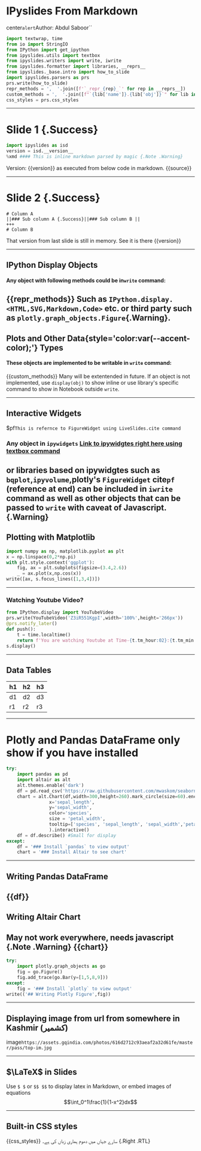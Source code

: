 # IPyslides From Markdown
center`alert`Author: Abdul Saboor``

```python run
import textwrap, time
from io import StringIO
from IPython import get_ipython
from ipyslides.utils import textbox
from ipyslides.writers import write, iwrite
from ipyslides.formatter import libraries, __reprs__
from ipyslides._base.intro import how_to_slide
import ipyslides.parsers as prs
prs.write(how_to_slide)
repr_methods = ',  '.join([f'`_repr_{rep}_`' for rep in __reprs__])
custom_methods = ',  '.join([f"`{lib['name']}.{lib['obj']}`" for lib in libraries])
css_styles = prs.css_styles
```   
---
# Slide 1 {.Success}
```python run source
import ipyslides as isd
version = isd.__version__
%xmd #### This is inline markdown parsed by magic {.Note .Warning}
```
Version: {{version}} as executed from below code in markdown. 
{{source}}
    
---    
# Slide 2 {.Success}
```multicol
# Column A
||### Sub column A {.Success}||### Sub column B ||
+++
# Column B
```
That version from last slide is still in memory. See it is there {{version}}


---
## IPython Display Objects
#### Any object with following methods could be in`write` command:
{{repr_methods}}
Such as `IPython.display.<HTML,SVG,Markdown,Code>` etc. or third party such as `plotly.graph_objects.Figure`{.Warning}.            
---
## Plots and Other **Data**{style='color:var(--accent-color);'} Types
#### These objects are implemented to be writable in `write` command:
{{custom_methods}}
Many will be extentended in future. If an object is not implemented, use `display(obj)` to show inline or use library's specific
command to show in Notebook outside `write`.

---
## Interactive Widgets
$pf`This is refernce to FigureWidget using LiveSlides.cite command`
### Any object in `ipywidgets` <a href="https://ipywidgets.readthedocs.io/en/latest/">Link to ipywidgtes right here using textbox command</a> 
or libraries based on ipywidgtes such as `bqplot`,`ipyvolume`,plotly's `FigureWidget` cite`pf` (reference at end)
can be included in `iwrite` command as well as other objects that can be passed to `write` with caveat of Javascript.
{.Warning}
---        
## Plotting with Matplotlib
```python run s .friendly
import numpy as np, matplotlib.pyplot as plt
x = np.linspace(0,2*np.pi)
with plt.style.context('ggplot'):
    fig, ax = plt.subplots(figsize=(3.4,2.6))
    _ = ax.plot(x,np.cos(x))
write([ax, s.focus_lines([1,3,4])])
```      
---
### Watching Youtube Video?
```python run s
from IPython.display import YouTubeVideo
prs.write(YouTubeVideo('Z3iR551KgpI',width='100%',height='266px'))
@prs.notify_later()
def push():
    t = time.localtime()
    return f'You are watching Youtube at Time-{t.tm_hour:02}:{t.tm_min:02}'
s.display()
```
---  
## Data Tables
|h1|h2|h3|
|---|---|---|
|d1|d2|d3|
|r1|r2|r3|

---
# Plotly and Pandas DataFrame only show if you have installed
```python run
try:
    import pandas as pd 
    import altair as alt
    alt.themes.enable('dark')
    df = pd.read_csv('https://raw.githubusercontent.com/mwaskom/seaborn-data/master/iris.csv')
    chart = alt.Chart(df,width=300,height=260).mark_circle(size=60).encode(
                x='sepal_length',
                y='sepal_width',
                color='species',
                size = 'petal_width',
                tooltip=['species', 'sepal_length', 'sepal_width','petal_width','petal_length']
                ).interactive()
    df = df.describe() #Small for display
except:
    df = '### Install `pandas` to view output'
    chart = '### Install Altair to see chart'
```
---
## Writing Pandas DataFrame
{{df}}
---
## Writing Altair Chart
May not work everywhere, needs javascript
{.Note .Warning}
{{chart}}
---
```python run
try:
    import plotly.graph_objects as go
    fig = go.Figure()
    fig.add_trace(go.Bar(y=[1,5,8,9]))
except:
    fig = '### Install `plotly` to view output'
write(('## Writing Plotly Figure',fig))
```

---
## Displaying image from url from somewhere in Kashmir (کشمیر)
image`https://assets.gqindia.com/photos/616d2712c93aeaf2a32d61fe/master/pass/top-im.jpg`

---
## $\LaTeX$ in Slides
Use `$ $` or `$$ $$` to display latex in Markdown, or embed images of equations
$$\int_0^1\frac{1}{1-x^2}dx$$

---
## Built-in CSS styles
{{css_styles}}
 سارے جہاں میں دھوم ہماری زباں کی ہے۔
{.Right .RTL}